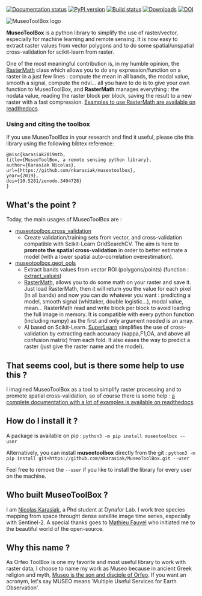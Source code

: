 [![Documentation status](https://readthedocs.org/projects/museotoolbox/badge/?version=latest)](https://museotoolbox.readthedocs.io/en/latest/?badge=latest)
[![PyPI version](https://badge.fury.io/py/museotoolbox.svg)](https://badge.fury.io/py/museotoolbox)
[![Build status](https://api.travis-ci.org/nkarasiak/MuseoToolBox.svg?branch=master)](https://travis-ci.org/nkarasiak/MuseoToolBox)
[![Downloads](https://pepy.tech/badge/museotoolbox)](https://pepy.tech/project/museotoolbox)
[![DOI](https://zenodo.org/badge/DOI/10.5281/zenodo.3404729.svg)](https://doi.org/10.5281/zenodo.3404728)

![MuseoToolBox logo](https://github.com/nkarasiak/MuseoToolBox/raw/master/metadata/museoToolBox_logo_128.png)

**MuseoToolBox** is a python library to simplify the use of raster/vector, especially for machine learning and remote sensing. It is now easy to extract raster values from vector polygons and to do some spatial/unspatial cross-validation for scikit-learn from raster.

One of the most meaningful contribution is, in my humble opinion, the [RasterMath](https://museotoolbox.readthedocs.io/en/latest/modules/geo_tools/museotoolbox.geo_tools.RasterMath.html#museotoolbox.geo_tools.RasterMath) class which allows you to do any expression/function on a raster in a just few lines : compute the mean in all bands, the modal value, smooth a signal, compute the ndvi... all you have to do is to give your own function to MuseoToolBox, and **RasterMath** manages everything : the nodata value, reading the raster block per block, saving the result to a new raster with a fast compression. [Examples to use RasterMath are available on readthedocs](https://museotoolbox.readthedocs.io/en/latest/modules/geo_tools/museotoolbox.geo_tools.RasterMath.html#museotoolbox.geo_tools.RasterMath).

### Using and citing the toolbox

If you use MuseoToolBox in your research and find it useful, please cite this library using the following bibtex reference:
```
@misc{karasiak2019mtb,
title={MuseoToolBox, a remote sensing python library},
author={Karasiak Nicolas},
url={https://github.com/nkarasiak/museotoolbox},
year={2019},
doi={10.5281/zenodo.3404728}
}
```

## What's the point ?

Today, the main usages of MuseoToolBox are :
-  [museotoolbox.cross_validation](https://museotoolbox.readthedocs.io/en/latest/modules/museotoolbox.cross_validation.html)
    - Create validation/training sets from vector, and cross-validation compatible with Scikit-Learn GridSearchCV. The aim is here to **promote the spatial cross-validation** in order to better estimate a model (with a lower spatial auto-correlation overestimation).
- [museotoolbox.geot_ools](https://museotoolbox.readthedocs.io/en/latest/modules/museotoolbox.geo_tools.html)
  - Extract bands values from vector ROI (polygons/points) (function : [extract_values](https://museotoolbox.readthedocs.io/en/latest/modules/geo_tools/museotoolbox.geo_tools.extract_values.html))
  - [RasterMath](https://museotoolbox.readthedocs.io/en/latest/modules/geo_tools/museotoolbox.geo_tools.RasterMath.html#museotoolbox.geo_tools.RasterMath), allows you to do some math on your raster and save it. Just load RasterMath, then it will return you the value for each pixel (in all bands) and now you can do whatever you want : predicting a model, smooth signal (whittaker, double logistic...), modal value, mean... RasterMath read and write block per block to avoid loading the full image in memory. It is compatible with every python function (including numpy) as the first and only argument needed is an array.
  - AI based on Scikit-Learn. [SuperLearn](https://museotoolbox.readthedocs.io/en/latest/modules/learn_tools/museotoolbox.learn_tools.SuperLearn.html) simplifies the use of cross-validation by extracting each accuracy (kappa,F1,OA, and above all confusion matrix) from each fold. It also eases the way to predict a raster (just give the raster name and the model).

## That seems cool, but is there some help to use this ?
I imagined MuseoToolBox as a tool to simplify raster processing and to promote spatial cross-validation, so of course there is some help : [a complete documentation with a lot of examples is available on readthedocs](https://museotoolbox.readthedocs.org/).

## How do I install it ?
A package is available on pip :
`python3 -m pip install museotoolbox --user`

Alternatively, you can install **museotoolbox** directly from the git :
`python3 -m pip install git+https://github.com/nkarasiak/MuseoToolBox.git --user`

Feel free to remove the `--user` if you like to install the library for every user on the machine.

## Who built MuseoToolBox ?

I am [Nicolas Karasiak](http://www.karasiak.net), a Phd student at Dynafor Lab. I work tree species mapping from space throught dense satellite image time series, especially with Sentinel-2. A special thanks goes to [Mathieu Fauvel](http://fauvel.mathieu.free.fr/) who initiated me to the beautiful world of the open-source.

## Why this name ?
As Orfeo ToolBox is one my favorite and most useful library to work with raster data, I choose to name my work as Museo because in ancient Greek religion and myth, [Museo is the son and disciple of Orfeo](https://it.wikipedia.org/wiki/Museo_(autore_mitico)). If you want an acronym, let's say MUSEO means 'Multiple Useful Services for Earth Observation'.
